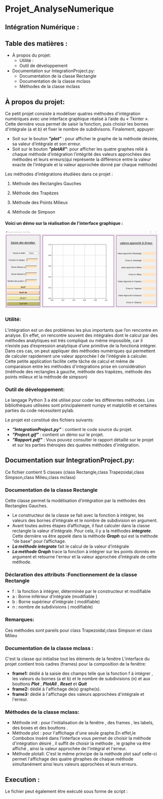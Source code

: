 # Projet_AnalyseNumerique
## Intégration Numérique :
## Table des matières :

* À propos du projet:
     * Utilité :
     * Outil de développement
* Documentation sur IntegrationProject.py:
     * Documentation de la classe Rectangle
     * Documentation de la classe mclass
     * Méthodes de la classe mclass

     


## À propos du projet:
Ce petit projet consiste à modéliser quatres méthodes d'intégration numériques avec une interface graphique réalisé à l’aide du « Tkinter ». 
Cette dernière vous permet de saisir la fonction, puis choisir les bornes d'intégrale (a et b) et fixer le nombre de subdivisons. Finalement, appuyer:
* Soit sur le bouton _**"plot"**_ : pour afficher le graphe de la méthode désirée, sa valeur d’intégrale et son erreur.
* Soit sur le bouton _**"plotAll"**_: pour afficher les quatre graphes relié à chaque méthode d’intégration l’intégrité des valeurs approchées des méthodes et leurs erreurs(qui représente la différence entre  la valeur exacte de l’intégrale et la valeur approchée donné par chaque méthode) 

Les méthodes d’intégrations étudiées dans ce projet : 

1. Méthode des Rectangles Gauches

2. Méthode des Trapèzes

3. Méthode des Points Milieux

4. Méthode de Simpson

#### Voici un démo sur la réalisation de l’interface graphique :

![](gif1.gif)

### Utilité:
L’intégration est un des problémes les plus importants que l’on rencontre en analyse. En effet, on rencontre souvent des intégrales dont le calcul par des méthodes analytiques est trés compliqué ou même impossible, car il n’existe pas d’expression analytique d’une primitive de la fonctionà intégrer.
Dans ces cas, on peut appliquer des méthodes numériques qui permettent de calculer rapidement une valeur approchée I de l’intégrale à calculer. Cette petite application facilite cette tâche de calcul et même de comparaison entre les méthodes d'integrations prise en considération (méthode des rectangles à gauche, méthode des trapèzes, méthode des points milieux et la méthode de simpson)


### Outil de développement:
Le langage Python 3 a été utilisé pour coder les différentes méthodes. Les bibliothèques utilisées sont principalement numpy et matplotlib et certaines parties du code nécessitent pylab.

Le projet est constitué des fichiers suivants:
* _**"IntegrationProject.py"**_ : contient le code source du projet.
* _**"Project.gif"**_  : contient un démo sur le projet.
* _**"Rapport.pdf"**_  : Vous pouvez consulter le rapport détaillé sur le projet et sur les parties théroqies des quatres méthodes d'intégration.

## Documentation sur IntegrationProject.py:
Ce fichier contient 5 classes (class Rectangle,class Trapezoidal,class Simpson,class Milieu,class mclass) 
### Documentation de la classe Rectangle
Cette classe permet la modélisation d’intégration par la méthodes des Rectangles Gauches.
* Le constructeur de la classe se fait avec la fonction à intégrer, les valeurs des bornes d’intégrale et le nombre de subdivision en argument.
* Avant toutes autres étapes d’affichage, il faut calculer dans la classe rectangle la valeur d’intégrale. Pour cela, il y a la méthodes _**integrate**_. Cette dernière va être appelé dans la méthode _**Graph**_ qui est la méthode "de base" pour l’affichage.
* _**La méthode integrate**_ fait le calcul de la valeur d’intégrale  
* _**La méthode  Graph**_ trace la fonction à intégrer sur les points donnés en argument et retourne l'erreur et la valeur approchée d’intégrale de cette méthode.
### Déclaration des attributs :Fonctionnement de la classe Rectangle
* f : la fonction à intégrer, déterminée par le constructeur et modifiable
* a : Borne inférieur d’intégrale (modifiable )
* b : Borne supérieur d’intégrale ( modifiable)
* n : nombre de subdivisions ( modifiable)
### Remarques:
Ces méthodes sont pareils pour class Trapezoidal,class Simpson et class Milieu

### Documentation de la classe mclass :
C'est la classe qui initialise tout les éléments de la fenêtre
L'interface du projet contient trois cadres (frames) pour la composition de la fenêtre:
 * **frame1:** dédié à la saisie des champs telle que la fonction f à intégrer , les valeurs du bornes (a et b) et le nombre de subdivisions (n) et aux bouttons _**Plot**_ , _**PlotAll**_ , _**Reset**_ et _**Quit**_
 * **frame2:** dédié à l'affichage de(s) graphe(s).
 * **frame3:** dédié à l'affichage des valeurs approchées d'intégrale et l'erreur.
 ### Méthodes de la classe mclass:
* Méthode init : pour l'initialisation de la fenêtre , des frames , les labels, des boxes et des bouttons .
* Méthode plot : pour l'affichage d'une seule graphe.En effet,le Combobox inséré dans l'interface vous permet de choisir la méthode d'intégration désiré , il suffit de choisir la méthode , le graphe va être affiché , ainsi la valeur approchée de l'intégral et l'erreur.
* Méthode plotall: C'est le même principe de la méthode plot sauf celle-ci permet l'affichage des quatre ghraphes de chaque méthode simultanément ainsi leurs valeurs approchées  et leurs erreurs.

## Execution :
Le fichier peut également être exécuté sous forme de script :











